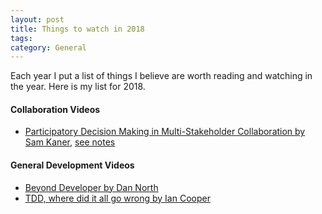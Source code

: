 ```yaml
---
layout: post
title: Things to watch in 2018
tags: 
category: General
---
```


Each year I put a list of things I believe are worth reading and watching in the year. Here is my list for 2018.

#### Collaboration Videos

- [Participatory Decision Making in Multi-Stakeholder Collaboration by Sam Kaner](https://www.youtube.com/watch?v=P2OETQWfLro), [see notes](http://blog.markpearl.co.za/Participatory-Decision-Making-in-Multi-Stakeholder-Collaboration-by-Sam-Kaner)  

#### General Development Videos

- [Beyond Developer by Dan North](https://www.youtube.com/watch?v=wYEk0y8LYfg)  
- [TDD, where did it all go wrong by Ian Cooper](https://www.youtube.com/watch?v=EZ05e7EMOLM)  

